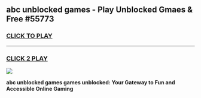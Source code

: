 
## abc unblocked games - Play Unblocked Gmaes & Free #55773
<h3>
<a href="https://news.freeplayer.one?title=abc_unblocked_games&ref=24F">CLICK TO PLAY</a></h3>
<hr>

<h3>
<a href="https://news.freeplayer.one?title=abc_unblocked_games&ref=24F">CLICK 2 PLAY</a>
  
</h3>

<a href="https://news.freeplayer.one?title=abc_unblocked_games&ref=24F/"><img src="https://clearcache.store/games.png"></a>


**abc unblocked games games unblocked: Your Gateway to Fun and Accessible Online Gaming**
